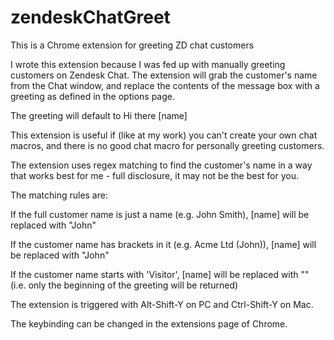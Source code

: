 # zendeskChatGreet

This is a Chrome extension for greeting ZD chat customers

I wrote this extension because I was fed up with manually greeting customers on Zendesk Chat. The extension will grab the customer's name from the Chat window, and replace the contents of the message box with a greeting as defined in the options page.

The greeting will default to Hi there [name]

This extension is useful if (like at my work) you can't create your own chat macros, and there is no good chat macro for personally greeting customers.

The extension uses regex matching to find the customer's name in a way that works best for me - full disclosure, it may not be the best for you.

The matching rules are:

If the full customer name is just a name (e.g. John Smith), [name] will be replaced with "John"

If the customer name has brackets in it (e.g. Acme Ltd (John)), [name] will be replaced with "John"

If the customer name starts with 'Visitor', [name] will be replaced with "" (i.e. only the beginning of the greeting will be returned)

The extension is triggered with Alt-Shift-Y on PC and Ctrl-Shift-Y on Mac.

The keybinding can be changed in the extensions page of Chrome.